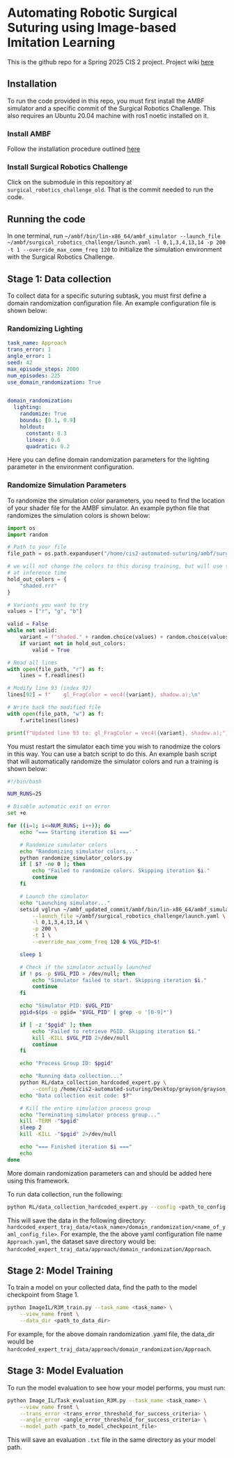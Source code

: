 # Automating Robotic Surgical Suturing using Image-based Imitation Learning

This is the github repo for a Spring 2025 CIS 2 project. Project wiki [here](https://ciis.lcsr.jhu.edu/doku.php?id=courses%3A456%3A2025%3Aprojects%3A456-2025-09%3Aproject-09)

## Installation

To run the code provided in this repo, you must first install the AMBF simulator and a specific commit of the Surgical Robotics Challenge. This also requires an Ubuntu 20.04 machine with ros1 noetic installed on it.

### Install AMBF

Follow the installation procedure outlined [here](https://github.com/WPI-AIM/ambf)

### Install Surgical Robotics Challenge

Click on the submodule in this repository at `surgical_robotics_challenge_old`. That is the commit needed to run the code.

## Running the code

In one terminal, run `~/ambf/bin/lin-x86_64/ambf_simulator --launch_file ~/ambf/surgical_robotics_challenge/launch.yaml -l 0,1,3,4,13,14 -p 200 -t 1 --override_max_comm_freq 120` to initialize the simulation environment with the Surgical Robotics Challenge.


## Stage 1: Data collection

To collect data for a specific suturing subtask, you must first define a domain randomization configuration file. An example configuration file is shown below: 


### Randomizing Lighting

```yaml
task_name: Approach
trans_error: 1
angle_error: 1
seed: 42
max_episode_steps: 2000
num_episodes: 225
use_domain_randomization: True


domain_randomization:
  lighting:
    randomize: True
    bounds: [0.1, 0.9]
    holdout:
      constant: 0.3
      linear: 0.6
      quadratic: 0.2
```

Here you can define domain randomization parameters for the lighting parameter in the environment configuration.

### Randomize Simulation Parameters

To randomize the simulation color parameters, you need to find the location of your shader file for the AMBF simulator. An example python file that randomizes the simulation colors is shown below:

```python
import os
import random

# Path to your file
file_path = os.path.expanduser("/home/cis2-automated-suturing/ambf/surgical_robotics_challenge/ambf_shaders/shader.fs")

# we will not change the colors to this during training, but will use this 
# at inference time
hold_out_colors = {
    "shaded.rrr"
}

# Variants you want to try
values = ["r", "g", "b"]

valid = False
while not valid:
    variant = f"shaded." + random.choice(values) + random.choice(values) + random.choice(values)
    if variant not in hold_out_colors:
        valid = True

# Read all lines
with open(file_path, "r") as f:
    lines = f.readlines()

# Modify line 93 (index 92)
lines[92] = f"    gl_FragColor = vec4({variant}, shadow.a);\n"

# Write back the modified file
with open(file_path, "w") as f:
    f.writelines(lines)

print(f"Updated line 93 to: gl_FragColor = vec4({variant}, shadow.a);")
```

You must restart the simulator each time you wish to ranodmize the colors in this way. You can use a batch script to do this. An example bash script that will automatically randomize the simulator colors and run a training is shown below:

```bash
#!/bin/bash

NUM_RUNS=25

# Disable automatic exit on error
set +e

for ((i=1; i<=NUM_RUNS; i++)); do
    echo "=== Starting iteration $i ==="

    # Randomize simulator colors
    echo "Randomizing simulator colors..."
    python randomize_simulator_colors.py
    if [ $? -ne 0 ]; then
        echo "Failed to randomize colors. Skipping iteration $i."
        continue
    fi

    # Launch the simulator
    echo "Launching simulator..."
    setsid vglrun ~/ambf_updated_commit/ambf/bin/lin-x86_64/ambf_simulator \
        --launch_file ~/ambf/surgical_robotics_challenge/launch.yaml \
        -l 0,1,3,4,13,14 \
        -p 200 \
        -t 1 \
        --override_max_comm_freq 120 & VGL_PID=$!

    sleep 1

    # Check if the simulator actually launched
    if ! ps -p $VGL_PID > /dev/null; then
        echo "Simulator failed to start. Skipping iteration $i."
        continue
    fi

    echo "Simulator PID: $VGL_PID"
    pgid=$(ps -o pgid= "$VGL_PID" | grep -o '[0-9]*')

    if [ -z "$pgid" ]; then
        echo "Failed to retrieve PGID. Skipping iteration $i."
        kill -KILL $VGL_PID 2>/dev/null
        continue
    fi

    echo "Process Group ID: $pgid"

    echo "Running data collection..."
    python RL/data_collection_hardcoded_expert.py \
        --config /home/cis2-automated-suturing/Desktop/grayson/grayson_SurgicAI_fork/SurgicAI/RL/configs/domain_randomization_configs/test.yaml
    echo "Data collection exit code: $?"

    # Kill the entire simulation process group
    echo "Terminating simulator process group..."
    kill -TERM -"$pgid"
    sleep 2
    kill -KILL -"$pgid" 2>/dev/null

    echo "=== Finished iteration $i ==="
    echo
done
```

More domain randomization parameters can and should be added here using this framework.

To run data collection, run the following:

```bash
python RL/data_collection_hardcoded_expert.py --config <path_to_config.yaml>
```

This will save the data in the following directory: `hardcoded_expert_traj_data/<task_name>/domain_randomization/<name_of_yaml_config_file>`. For example, the the above yaml configuration file name `Approach.yaml`, the dataset save directory would be: `hardcoded_expert_traj_data/approach/domain_randomization/Approach`.

## Stage 2: Model Training

To train a model on your collected data, find the path to the model checkpoint from Stage 1.

```bash
python ImageIL/R3M_train.py --task_name <task_name> \
    --view_name front \
    --data_dir <path_to_data_dir>
```

For example, for the above domain randomization .yaml file, the data_dir would be `hardcoded_expert_traj_data/approach/domain_randomization/Approach`.

## Stage 3: Model Evaluation

To run the model evaluation to see how your model performs, you must run: 

```bash
python Image_IL/Task_evaluation_R3M.py --task_name <task_name> \
    --view_name front \
    --trans_error <trans_error_threshold_for_success_criteria> \
    --angle_error <angle_error_threshold_for_success_criteria> \
    --model_path <path_to_model_checkpoint_file>
```

This will save an evaluation `.txt` file in the same directory as your model path.



